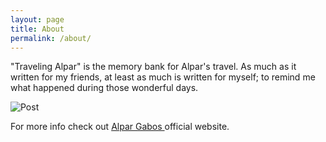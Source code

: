```yaml
---
layout: page
title: About
permalink: /about/
---
```


"Traveling Alpar" is the memory bank for Alpar's travel. As much as it written for my friends, at least as much is written for myself; to remind me what happened during those wonderful days.

![Post](/traveling/assets/images/travel_collage_small.png)

For more info check out [Alpar Gabos ](http://alpargabos.com/) official website.